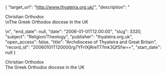 {
  "target_url": "http://www.thyateira.org.uk/", 
  "description": "<p>Christian Orthodox<br />\nThe Greek Orthodox diocese in the UK</p>\n", 
  "end_date": null, 
  "date": "2006-01-01T12:00:00", 
  "slug": 3320, 
  "subject": "Religion/Theology", 
  "publisher": "thyateira.org.uk", 
  "open_access": false, 
  "title": "Archdiocese of Thyateira and Great Britain", 
  "record_id": "20060101T120000/g7YFrlXjRreT77mk3QfSfw==", 
  "start_date": null
}

<p>Christian Orthodox<br />
The Greek Orthodox diocese in the UK</p>
